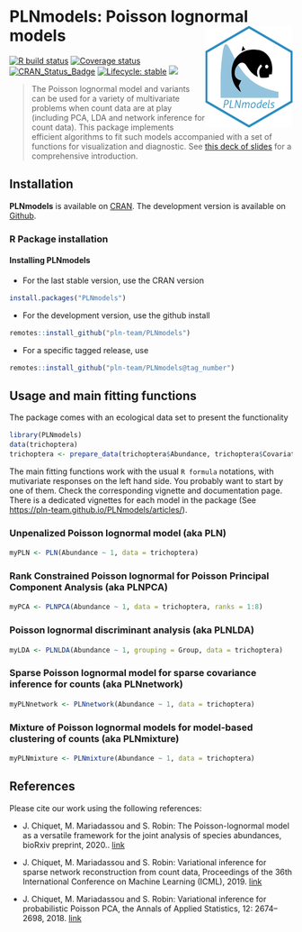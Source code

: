 
# PLNmodels: Poisson lognormal models <img src="man/figures/logo.png" align="right" width="155" height="180"/>

<!-- badges: start -->

[![R build
status](https://github.com/pln-team/PLNmodels/workflows/R-CMD-check/badge.svg)](https://github.com/pln-team/PLNmodels/actions)
[![Coverage
status](https://codecov.io/gh/pln-team/PLNmodels/branch/master/graph/badge.svg)](https://codecov.io/github/pln-team/PLNmodels?branch=master)
[![CRAN\_Status\_Badge](http://www.r-pkg.org/badges/version/PLNmodels)](https://cran.r-project.org/package=PLNmodels)
[![Lifecycle:
stable](https://img.shields.io/badge/lifecycle-stable-blue.svg)](https://lifecycle.r-lib.org/articles/stages.html)
[![](https://img.shields.io/github/last-commit/pln-team/PLNmodels.svg)](https://github.com/pln-team/PLNmodels/commits/master)
<!-- badges: end -->

> The Poisson lognormal model and variants can be used for a variety
> of multivariate problems when count data are at play (including PCA,
> LDA and network inference for count data). This package implements
> efficient algorithms to fit such models accompanied with a set of
> functions for visualization and diagnostic. See 
> [this deck of slides](https://pln-team.github.io/slideshow/slides) 
> for a comprehensive introduction.

## Installation

**PLNmodels** is available on
[CRAN](https://cran.r-project.org/package=PLNmodels). The development
version is available on [Github](https://github.com/pln-team/PLNmodels).

### R Package installation

<!-- #### CRAN dependencies -->

<!-- **PLNmodels** needs the following CRAN R packages, so check that they are are installed on your computer. -->

<!-- ```{r CRAN dependencies, eval = FALSE} -->

<!-- required_CRAN <- c("R6", "glassoFast", "Matrix", "Rcpp", "RcppArmadillo", -->

<!--                    "nloptr", "igraph", "grid", "gridExtra", "dplyr", -->

<!--                    "tidyr", "ggplot2", "corrplot", "magrittr", "devtools") -->

<!-- not_installed_CRAN <- setdiff(required_CRAN, rownames(installed.packages())) -->

<!-- if (length(not_installed_CRAN) > 0) install.packages(not_installed_CRAN) -->

<!-- ``` -->

<!-- #### Bioconductor dependencies -->

<!-- **PLNmodels** also needs two BioConductor packages -->

<!-- ```{r Bioconductor dependencies, eval = FALSE} -->

<!-- required_BioC <- c("phyloseq", "biomformat") -->

<!-- not_installed_BioC <- setdiff(required_BioC, rownames(installed.packages())) -->

<!-- if (length(not_installed_BioC) > 0) BiocManager::install(not_installed_BioC) -->

<!-- ``` -->

#### Installing PLNmodels

  - For the last stable version, use the CRAN version

<!-- end list -->

``` r
install.packages("PLNmodels")
```

  - For the development version, use the github install

<!-- end list -->

``` r
remotes::install_github("pln-team/PLNmodels")
```

  - For a specific tagged release, use

<!-- end list -->

``` r
remotes::install_github("pln-team/PLNmodels@tag_number")
```

## Usage and main fitting functions

The package comes with an ecological data set to present the
functionality

``` r
library(PLNmodels)
data(trichoptera)
trichoptera <- prepare_data(trichoptera$Abundance, trichoptera$Covariate)
```

The main fitting functions work with the usual `R formula` notations,
with mutivariate responses on the left hand side. You probably want to
start by one of them. Check the corresponding vignette and documentation
page. There is a dedicated vignettes for each model in the package (See
<https://pln-team.github.io/PLNmodels/articles/>).

### Unpenalized Poisson lognormal model (aka PLN)

``` r
myPLN <- PLN(Abundance ~ 1, data = trichoptera)
```

### Rank Constrained Poisson lognormal for Poisson Principal Component Analysis (aka PLNPCA)

``` r
myPCA <- PLNPCA(Abundance ~ 1, data = trichoptera, ranks = 1:8)
```

### Poisson lognormal discriminant analysis (aka PLNLDA)

``` r
myLDA <- PLNLDA(Abundance ~ 1, grouping = Group, data = trichoptera)
```

### Sparse Poisson lognormal model for sparse covariance inference for counts (aka PLNnetwork)

``` r
myPLNnetwork <- PLNnetwork(Abundance ~ 1, data = trichoptera)
```

### Mixture of Poisson lognormal models for model-based clustering of counts (aka PLNmixture)

``` r
myPLNmixture <- PLNmixture(Abundance ~ 1, data = trichoptera)
```

## References

Please cite our work using the following references:

  - J. Chiquet, M. Mariadassou and S. Robin: The Poisson-lognormal model
    as a versatile framework for the joint analysis of species
    abundances, bioRxiv preprint, 2020..
    [link](https://doi.org/10.1101/2020.10.07.329383)

  - J. Chiquet, M. Mariadassou and S. Robin: Variational inference for
    sparse network reconstruction from count data, Proceedings of the
    36th International Conference on Machine Learning (ICML), 2019.
    [link](http://proceedings.mlr.press/v97/chiquet19a.html)

  - J. Chiquet, M. Mariadassou and S. Robin: Variational inference for
    probabilistic Poisson PCA, the Annals of Applied Statistics, 12:
    2674–2698, 2018. [link](https://dx.doi.org/10.1214/18-AOAS1177)
